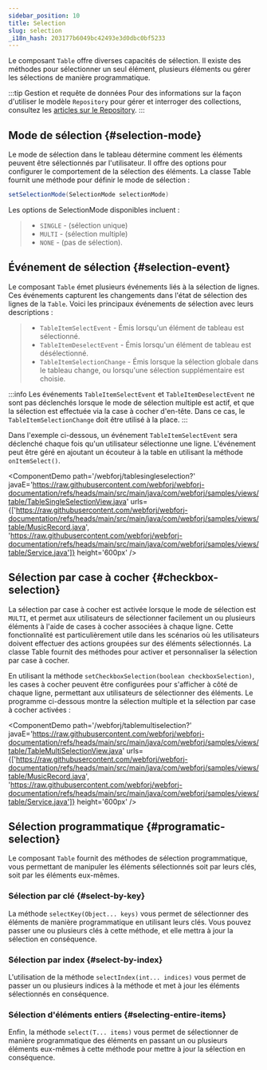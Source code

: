 ```yaml
---
sidebar_position: 10
title: Selection
slug: selection
_i18n_hash: 203177b6049bc42493e3d0dbc0bf5233
---
```

Le composant `Table` offre diverses capacités de sélection. Il existe des méthodes pour sélectionner un seul élément, plusieurs éléments ou gérer les sélections de manière programmatique.

:::tip Gestion et requête de données
Pour des informations sur la façon d'utiliser le modèle `Repository` pour gérer et interroger des collections, consultez les [articles sur le Repository](/docs/advanced/repository/overview).
:::

## Mode de sélection {#selection-mode}

Le mode de sélection dans le tableau détermine comment les éléments peuvent être sélectionnés par l'utilisateur. Il offre des options pour configurer le comportement de la sélection des éléments. La classe Table fournit une méthode pour définir le mode de sélection :

```java
setSelectionMode(SelectionMode selectionMode)
```

Les options de SelectionMode disponibles incluent :

>- `SINGLE` - (sélection unique) 
>- `MULTI` - (sélection multiple)
>- `NONE` - (pas de sélection).

## Événement de sélection {#selection-event}

Le composant `Table` émet plusieurs événements liés à la sélection de lignes. Ces événements capturent les changements dans l'état de sélection des lignes de la `Table`. Voici les principaux événements de sélection avec leurs descriptions :

>- `TableItemSelectEvent` - Émis lorsqu'un élément de tableau est sélectionné.
>- `TableItemDeselectEvent` - Émis lorsqu'un élément de tableau est désélectionné.
>- `TableItemSelectionChange` - Émis lorsque la sélection globale dans le tableau change, ou lorsqu'une sélection supplémentaire est choisie.

:::info
Les événements `TableItemSelectEvent` et `TableItemDeselectEvent` ne sont pas déclenchés lorsque le mode de sélection multiple est actif, et que la sélection est effectuée via la case à cocher d'en-tête. Dans ce cas, le `TableItemSelectionChange` doit être utilisé à la place.
:::

Dans l'exemple ci-dessous, un événement `TableItemSelectEvent` sera déclenché chaque fois qu'un utilisateur sélectionne une ligne. L'événement peut être géré en ajoutant un écouteur à la table en utilisant la méthode `onItemSelect()`.

<ComponentDemo 
path='/webforj/tablesingleselection?' 
javaE='https://raw.githubusercontent.com/webforj/webforj-documentation/refs/heads/main/src/main/java/com/webforj/samples/views/table/TableSingleSelectionView.java'
urls={['https://raw.githubusercontent.com/webforj/webforj-documentation/refs/heads/main/src/main/java/com/webforj/samples/views/table/MusicRecord.java', 
'https://raw.githubusercontent.com/webforj/webforj-documentation/refs/heads/main/src/main/java/com/webforj/samples/views/table/Service.java']}
height='600px'
/>

## Sélection par case à cocher {#checkbox-selection}

La sélection par case à cocher est activée lorsque le mode de sélection est `MULTI`, et permet aux utilisateurs de sélectionner facilement un ou plusieurs éléments à l'aide de cases à cocher associées à chaque ligne. Cette fonctionnalité est particulièrement utile dans les scénarios où les utilisateurs doivent effectuer des actions groupées sur des éléments sélectionnés. La classe Table fournit des méthodes pour activer et personnaliser la sélection par case à cocher.

En utilisant la méthode `setCheckboxSelection(boolean checkboxSelection)`, les cases à cocher peuvent être configurées pour s'afficher à côté de chaque ligne, permettant aux utilisateurs de sélectionner des éléments. Le programme ci-dessous montre la sélection multiple et la sélection par case à cocher activées :

<ComponentDemo 
path='/webforj/tablemultiselection?' 
javaE='https://raw.githubusercontent.com/webforj/webforj-documentation/refs/heads/main/src/main/java/com/webforj/samples/views/table/TableMultiSelectionView.java'
urls={['https://raw.githubusercontent.com/webforj/webforj-documentation/refs/heads/main/src/main/java/com/webforj/samples/views/table/MusicRecord.java', 
'https://raw.githubusercontent.com/webforj/webforj-documentation/refs/heads/main/src/main/java/com/webforj/samples/views/table/Service.java']}
height='600px'
/>

## Sélection programmatique {#programatic-selection}

Le composant `Table` fournit des méthodes de sélection programmatique, vous permettant de manipuler les éléments sélectionnés soit par leurs clés, soit par les éléments eux-mêmes. 

### Sélection par clé {#select-by-key}

La méthode `selectKey(Object... keys)` vous permet de sélectionner des éléments de manière programmatique en utilisant leurs clés. Vous pouvez passer une ou plusieurs clés à cette méthode, et elle mettra à jour la sélection en conséquence.

### Sélection par index {#select-by-index}

L'utilisation de la méthode `selectIndex(int... indices)` vous permet de passer un ou plusieurs indices à la méthode et met à jour les éléments sélectionnés en conséquence.

### Sélection d'éléments entiers {#selecting-entire-items}

Enfin, la méthode `select(T... items)` vous permet de sélectionner de manière programmatique des éléments en passant un ou plusieurs éléments eux-mêmes à cette méthode pour mettre à jour la sélection en conséquence.
